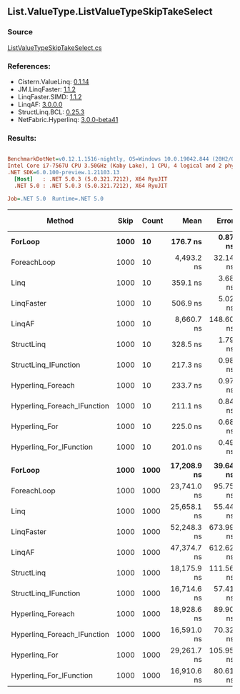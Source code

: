 ﻿## List.ValueType.ListValueTypeSkipTakeSelect

### Source
[ListValueTypeSkipTakeSelect.cs](../LinqBenchmarks/List/ValueType/ListValueTypeSkipTakeSelect.cs)

### References:
- Cistern.ValueLinq: [0.1.14](https://www.nuget.org/packages/Cistern.ValueLinq/0.1.14)
- JM.LinqFaster: [1.1.2](https://www.nuget.org/packages/JM.LinqFaster/1.1.2)
- LinqFaster.SIMD: [1.1.2](https://www.nuget.org/packages/LinqFaster.SIMD/1.0.3)
- LinqAF: [3.0.0.0](https://www.nuget.org/packages/LinqAF/3.0.0.0)
- StructLinq.BCL: [0.25.3](https://www.nuget.org/packages/StructLinq.BCL/0.25.3)
- NetFabric.Hyperlinq: [3.0.0-beta41](https://www.nuget.org/packages/NetFabric.Hyperlinq/3.0.0-beta41)

### Results:
``` ini

BenchmarkDotNet=v0.12.1.1516-nightly, OS=Windows 10.0.19042.844 (20H2/October2020Update)
Intel Core i7-7567U CPU 3.50GHz (Kaby Lake), 1 CPU, 4 logical and 2 physical cores
.NET SDK=6.0.100-preview.1.21103.13
  [Host]   : .NET 5.0.3 (5.0.321.7212), X64 RyuJIT
  .NET 5.0 : .NET 5.0.3 (5.0.321.7212), X64 RyuJIT

Job=.NET 5.0  Runtime=.NET 5.0  

```
|                      Method | Skip | Count |        Mean |     Error |    StdDev | Ratio | RatioSD |   Gen 0 | Gen 1 | Gen 2 | Allocated |
|---------------------------- |----- |------ |------------:|----------:|----------:|------:|--------:|--------:|------:|------:|----------:|
|                     **ForLoop** | **1000** |    **10** |    **176.7 ns** |   **0.87 ns** |   **0.81 ns** |  **1.00** |    **0.00** |       **-** |     **-** |     **-** |         **-** |
|                 ForeachLoop | 1000 |    10 |  4,493.2 ns |  32.14 ns |  30.06 ns | 25.43 |    0.24 |  0.0458 |     - |     - |      96 B |
|                        Linq | 1000 |    10 |    359.1 ns |   3.68 ns |   3.26 ns |  2.03 |    0.02 |  0.1526 |     - |     - |     320 B |
|                  LinqFaster | 1000 |    10 |    506.9 ns |   5.02 ns |   4.45 ns |  2.87 |    0.03 |  0.9975 |     - |     - |   2,088 B |
|                      LinqAF | 1000 |    10 |  8,660.7 ns | 148.60 ns | 131.73 ns | 49.00 |    0.72 |       - |     - |     - |         - |
|                  StructLinq | 1000 |    10 |    328.5 ns |   1.79 ns |   1.58 ns |  1.86 |    0.01 |  0.0572 |     - |     - |     120 B |
|        StructLinq_IFunction | 1000 |    10 |    217.3 ns |   0.98 ns |   0.92 ns |  1.23 |    0.01 |       - |     - |     - |         - |
|           Hyperlinq_Foreach | 1000 |    10 |    233.7 ns |   0.97 ns |   0.86 ns |  1.32 |    0.01 |       - |     - |     - |         - |
| Hyperlinq_Foreach_IFunction | 1000 |    10 |    211.1 ns |   0.84 ns |   0.75 ns |  1.19 |    0.01 |       - |     - |     - |         - |
|               Hyperlinq_For | 1000 |    10 |    225.0 ns |   0.68 ns |   0.57 ns |  1.27 |    0.01 |       - |     - |     - |         - |
|     Hyperlinq_For_IFunction | 1000 |    10 |    201.0 ns |   0.49 ns |   0.43 ns |  1.14 |    0.01 |       - |     - |     - |         - |
|                             |      |       |             |           |           |       |         |         |       |       |           |
|                     **ForLoop** | **1000** |  **1000** | **17,208.9 ns** |  **39.64 ns** |  **30.94 ns** |  **1.00** |    **0.00** |       **-** |     **-** |     **-** |         **-** |
|                 ForeachLoop | 1000 |  1000 | 23,741.0 ns |  95.75 ns |  79.96 ns |  1.38 |    0.01 |  0.0305 |     - |     - |      96 B |
|                        Linq | 1000 |  1000 | 25,658.1 ns |  55.44 ns |  43.29 ns |  1.49 |    0.00 |  0.1526 |     - |     - |     320 B |
|                  LinqFaster | 1000 |  1000 | 52,248.3 ns | 673.99 ns | 597.47 ns |  3.03 |    0.04 | 90.8813 |     - |     - | 192,168 B |
|                      LinqAF | 1000 |  1000 | 47,374.7 ns | 612.62 ns | 543.07 ns |  2.75 |    0.03 |       - |     - |     - |         - |
|                  StructLinq | 1000 |  1000 | 18,175.9 ns | 111.56 ns |  98.90 ns |  1.06 |    0.01 |  0.0305 |     - |     - |     120 B |
|        StructLinq_IFunction | 1000 |  1000 | 16,714.6 ns |  57.41 ns |  50.89 ns |  0.97 |    0.00 |       - |     - |     - |         - |
|           Hyperlinq_Foreach | 1000 |  1000 | 18,928.6 ns |  89.90 ns |  79.69 ns |  1.10 |    0.01 |       - |     - |     - |         - |
| Hyperlinq_Foreach_IFunction | 1000 |  1000 | 16,591.0 ns |  70.32 ns |  62.34 ns |  0.96 |    0.00 |       - |     - |     - |         - |
|               Hyperlinq_For | 1000 |  1000 | 29,261.7 ns | 105.95 ns |  93.92 ns |  1.70 |    0.01 |       - |     - |     - |         - |
|     Hyperlinq_For_IFunction | 1000 |  1000 | 16,910.6 ns |  80.61 ns |  71.45 ns |  0.98 |    0.00 |       - |     - |     - |         - |
